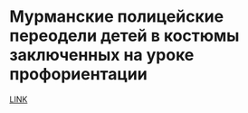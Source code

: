 # Мурманские полицейские переодели детей в костюмы заключенных на уроке профориентации



[LINK](https://varlamov.ru/3175276.html)